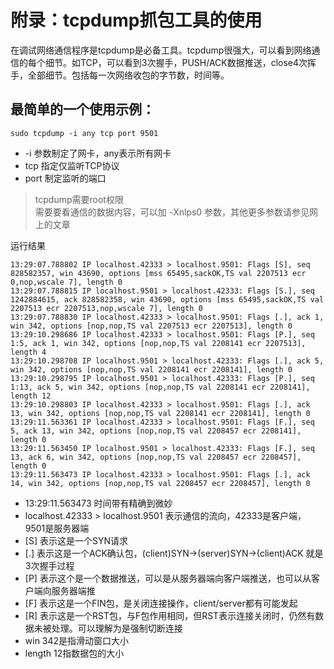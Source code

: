 # 附录：tcpdump抓包工具的使用

在调试网络通信程序是tcpdump是必备工具。tcpdump很强大，可以看到网络通信的每个细节。如TCP，可以看到3次握手，PUSH/ACK数据推送，close4次挥手，全部细节。包括每一次网络收包的字节数，时间等。

最简单的一个使用示例：
-----
```shell
sudo tcpdump -i any tcp port 9501
```
* -i 参数制定了网卡，any表示所有网卡
* tcp 指定仅监听TCP协议
* port 制定监听的端口

> tcpdump需要root权限  
> 需要要看通信的数据内容，可以加  -Xnlps0 参数，其他更多参数请参见网上的文章  

运行结果
```
13:29:07.788802 IP localhost.42333 > localhost.9501: Flags [S], seq 828582357, win 43690, options [mss 65495,sackOK,TS val 2207513 ecr 0,nop,wscale 7], length 0
13:29:07.788815 IP localhost.9501 > localhost.42333: Flags [S.], seq 1242884615, ack 828582358, win 43690, options [mss 65495,sackOK,TS val 2207513 ecr 2207513,nop,wscale 7], length 0
13:29:07.788830 IP localhost.42333 > localhost.9501: Flags [.], ack 1, win 342, options [nop,nop,TS val 2207513 ecr 2207513], length 0
13:29:10.298686 IP localhost.42333 > localhost.9501: Flags [P.], seq 1:5, ack 1, win 342, options [nop,nop,TS val 2208141 ecr 2207513], length 4
13:29:10.298708 IP localhost.9501 > localhost.42333: Flags [.], ack 5, win 342, options [nop,nop,TS val 2208141 ecr 2208141], length 0
13:29:10.298795 IP localhost.9501 > localhost.42333: Flags [P.], seq 1:13, ack 5, win 342, options [nop,nop,TS val 2208141 ecr 2208141], length 12
13:29:10.298803 IP localhost.42333 > localhost.9501: Flags [.], ack 13, win 342, options [nop,nop,TS val 2208141 ecr 2208141], length 0
13:29:11.563361 IP localhost.42333 > localhost.9501: Flags [F.], seq 5, ack 13, win 342, options [nop,nop,TS val 2208457 ecr 2208141], length 0
13:29:11.563450 IP localhost.9501 > localhost.42333: Flags [F.], seq 13, ack 6, win 342, options [nop,nop,TS val 2208457 ecr 2208457], length 0
13:29:11.563473 IP localhost.42333 > localhost.9501: Flags [.], ack 14, win 342, options [nop,nop,TS val 2208457 ecr 2208457], length 0
```
* 13:29:11.563473 时间带有精确到微妙
*  localhost.42333 > localhost.9501 表示通信的流向，42333是客户端，9501是服务器端
* [S] 表示这是一个SYN请求
* [.] 表示这是一个ACK确认包，(client)SYN->(server)SYN->(client)ACK 就是3次握手过程
* [P] 表示这个是一个数据推送，可以是从服务器端向客户端推送，也可以从客户端向服务器端推
* [F] 表示这是一个FIN包，是关闭连接操作，client/server都有可能发起
* [R] 表示这是一个RST包，与F包作用相同，但RST表示连接关闭时，仍然有数据未被处理。可以理解为是强制切断连接
* win 342是指滑动窗口大小
* length 12指数据包的大小
